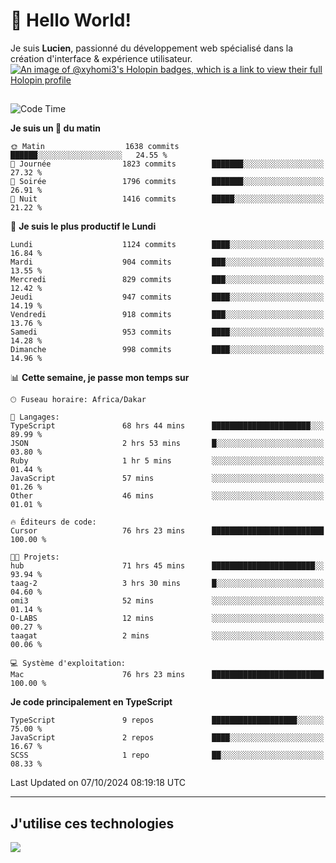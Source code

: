 # 👋 Hello World!

Je suis **Lucien**, passionné du développement web spécialisé dans la création d'interface & expérience utilisateur.
[![An image of @xyhomi3's Holopin badges, which is a link to view their full Holopin profile](https://holopin.me/xyhomi3)](https://holopin.io/@xyhomi3)

##

<!--START_SECTION:waka-->
![Code Time](http://img.shields.io/badge/Code%20Time-2%2C230%20hrs%2023%20mins-blue)

**Je suis un 🐤 du matin** 

```text
🌞 Matin                  1638 commits        ██████░░░░░░░░░░░░░░░░░░░   24.55 % 
🌆 Journée                1823 commits        ███████░░░░░░░░░░░░░░░░░░   27.32 % 
🌃 Soirée                 1796 commits        ███████░░░░░░░░░░░░░░░░░░   26.91 % 
🌙 Nuit                   1416 commits        █████░░░░░░░░░░░░░░░░░░░░   21.22 % 
```
📅 **Je suis le plus productif le Lundi** 

```text
Lundi                    1124 commits        ████░░░░░░░░░░░░░░░░░░░░░   16.84 % 
Mardi                    904 commits         ███░░░░░░░░░░░░░░░░░░░░░░   13.55 % 
Mercredi                 829 commits         ███░░░░░░░░░░░░░░░░░░░░░░   12.42 % 
Jeudi                    947 commits         ████░░░░░░░░░░░░░░░░░░░░░   14.19 % 
Vendredi                 918 commits         ███░░░░░░░░░░░░░░░░░░░░░░   13.76 % 
Samedi                   953 commits         ████░░░░░░░░░░░░░░░░░░░░░   14.28 % 
Dimanche                 998 commits         ████░░░░░░░░░░░░░░░░░░░░░   14.96 % 
```


📊 **Cette semaine, je passe mon temps sur** 

```text
🕑︎ Fuseau horaire: Africa/Dakar

💬 Langages: 
TypeScript               68 hrs 44 mins      ██████████████████████░░░   89.99 % 
JSON                     2 hrs 53 mins       █░░░░░░░░░░░░░░░░░░░░░░░░   03.80 % 
Ruby                     1 hr 5 mins         ░░░░░░░░░░░░░░░░░░░░░░░░░   01.44 % 
JavaScript               57 mins             ░░░░░░░░░░░░░░░░░░░░░░░░░   01.26 % 
Other                    46 mins             ░░░░░░░░░░░░░░░░░░░░░░░░░   01.01 % 

🔥 Éditeurs de code: 
Cursor                   76 hrs 23 mins      █████████████████████████   100.00 % 

🐱‍💻 Projets: 
hub                      71 hrs 45 mins      ███████████████████████░░   93.94 % 
taag-2                   3 hrs 30 mins       █░░░░░░░░░░░░░░░░░░░░░░░░   04.60 % 
omi3                     52 mins             ░░░░░░░░░░░░░░░░░░░░░░░░░   01.14 % 
O-LABS                   12 mins             ░░░░░░░░░░░░░░░░░░░░░░░░░   00.27 % 
taagat                   2 mins              ░░░░░░░░░░░░░░░░░░░░░░░░░   00.06 % 

💻 Système d'exploitation: 
Mac                      76 hrs 23 mins      █████████████████████████   100.00 % 
```

**Je code principalement en TypeScript** 

```text
TypeScript               9 repos             ███████████████████░░░░░░   75.00 % 
JavaScript               2 repos             ████░░░░░░░░░░░░░░░░░░░░░   16.67 % 
SCSS                     1 repo              ██░░░░░░░░░░░░░░░░░░░░░░░   08.33 % 
```




 Last Updated on 07/10/2024 08:19:18 UTC
<!--END_SECTION:waka-->
---

## J'utilise ces technologies

<p align="left">
  <a href="https://skillicons.dev">
    <img src="https://skillicons.dev/icons?i=ts,js,md,scss,tailwind,react,docker,express,astro,vite,nextjs,vercel,figma,ableton" />
  </a>
</p>

